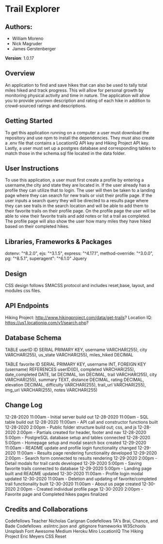 # Trail Explorer

## Authors:
* William Moreno
* Nick Magruder
* James Gerstenberger

**Version**: 1.0.17

## Overview
An application to find and save hikes that can also be used to tally total miles hiked and track progress. This will allow for personal growth by monitoring physical activity and time in nature. The application will allow you to provide yourown description and rating of each hike in addition to crowd-sourced ratings and descriptions.

## Getting Started
To get this application running on a computer a user must download the repository and use npm to install the dependencies. They must also create a .env file that contains a LocationIQ API key and Hiking Project API key. Lastly, a user must set up a postgres database and corresponding tables to match those in the schema.sql file located in the data folder.

## User Instructions
To use this application, a user must first create a profile by entering a username,the city and state they are located in. If the user already has a profile they can utilize that to login. The user will then be taken to a landing page where they can search for new trails or visit their profile page. If the user inputs a search query they will be directed to a results page where they can see trails in the search location and will be able to add them to their favorite trails on their profile page. On the profile page the user will be able to view their favorite trails and add notes or list a trail as completed. The profile page will also show the user how many miles they have hiked based on their completed hikes.

## Libraries, Frameworks & Packages
  dotenv: "^8.2.0",
  ejs: "^3.1.5",
  express: "^4.17.1",
  method-override: "^3.0.0",
  pg: "^8.5.1",
  superagent": "^6.1.0"
  Jquery

## Design
CSS design follows SMACSS protocol and includes reset,base, layout, and modules css files.

## API Endpoints
Hiking Project: http://www.hikingproject.com/data/get-trails?
Location IQ: https://us1.locationiq.com/v1/search.php?

## Database Schema
  TABLE userID
  ID SERIAL PRIMARY KEY,
  username VARCHAR(255),
  city VARCHAR(255),
  us_state VARCHAR(255),
  miles_hiked DECIMAL

  TABLE favorite
  ID SERIAL PRIMARY KEY,
  username INT,
  FOREIGN KEY (username) REFERENCES userID(ID),
  completed VARCHAR(255),
  date_completed DATE,
  lat DECIMAL,
  lon DECIMAL,
  trail VARCHAR(255),
  city VARCHAR(255),
  summary TEXT,
  distance DECIMAL,
  rating DECIMAL,
  elevation DECIMAL,
  difficulty VARCHAR(255),
  trail_url VARCHAR(255),
  img_url VARCHAR(255),
  notes VARCHAR(255)

## Change Log
12-28-2020 11:00am - Initial server build out
12-28-2020 11:00am - SQL table build out
12-28-2020 11:00am - API call and constructor functions built
12-28-2020 2:00pm - Public folder structure build out; css, and js
12-28-2020 2:00pm  - Partials created for header, footer and nav
12-28-2020 5:00pm  - PostgreSQL database setup and tables connected
12-28-2020 5:00pm - Homepage setup and modal search box created
12-29-2020 11:00am - README update and profile login functionality changed
12-29-2020 11:00am - Results page rendering functionality developed
12-29-2020 2:00pm - Search form connected to results rendering
12-29-2020 2:00pm - Detail modals for trail cards developed
12-29-2020 5:00pm - Saving favorite trails connected to database
12-29-2020 5:00pm - Landing page built and README updated
12-30-2020 11:00am - Profile login modal updated
12-30-2020 11:00am - Deletion and updating of favorite/completed trail functionality built
12-30-2020 11:00am - About us page created
12-30-2020 2:00pm - Created individual profile page
12-30-2020 2:00pm - Favorite page and Completed hikes pages finalized

## Credits and Collaborations
Codefellows Teacher Nicholas Carignan
Codefellows TA's Brai, Chance, and Bade
Codefellows .eslintrc.json and .gitignore frameworks
W3Schools
Unsplash
Font Awesome
Medium
Heroku
Miro
LocationIQ
The Hiking Project
Eric Meyers CSS Reset
